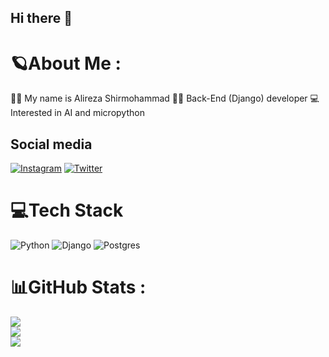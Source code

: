 ## Hi there 👋

# 🪐About Me :
🙋‍♂️ My name is Alireza Shirmohammad
👨‍💻 Back-End (Django) developer
💻 Interested in AI and micropython 

## Social media
[![Instagram](https://img.shields.io/badge/Instagram-%23E4405F.svg?logo=Instagram&logoColor=white)](https://instagram.com/__alireza.shirmohammad__) [![Twitter](https://img.shields.io/badge/Twitter-%231DA1F2.svg?logo=Twitter&logoColor=white)](https://twitter.com/AlirezaShirmoh5) 

# 💻Tech Stack
![Python](https://img.shields.io/badge/python-3670A0?style=for-the-badge&logo=python&logoColor=ffdd54) ![Django](https://img.shields.io/badge/django-%23092E20.svg?style=for-the-badge&logo=django&logoColor=white) ![Postgres](https://img.shields.io/badge/postgres-%23316192.svg?style=for-the-badge&logo=postgresql&logoColor=white)
# 📊GitHub Stats :
![](https://github-readme-stats.vercel.app/api?username=alirezashirmohammad&theme=tokyonight&hide_border=false&include_all_commits=true&count_private=false)<br/>
![](https://github-readme-streak-stats.herokuapp.com/?user=alirezashirmohammad&theme=tokyonight&hide_border=false)<br/>
![](https://github-readme-stats.vercel.app/api/top-langs/?username=alirezashirmohammad&theme=tokyonight&hide_border=false&include_all_commits=true&count_private=false&layout=compact)

